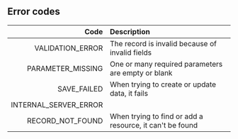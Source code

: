 ## Error codes

Code                   | Description
---------------------: | :-------------
VALIDATION_ERROR       | The record is invalid because of invalid fields
PARAMETER_MISSING      | One or many required parameters are empty or blank
SAVE_FAILED            | When trying to create or update data, it fails
INTERNAL_SERVER_ERROR  | 
RECORD_NOT_FOUND       | When trying to find or add a resource, it can't be found

